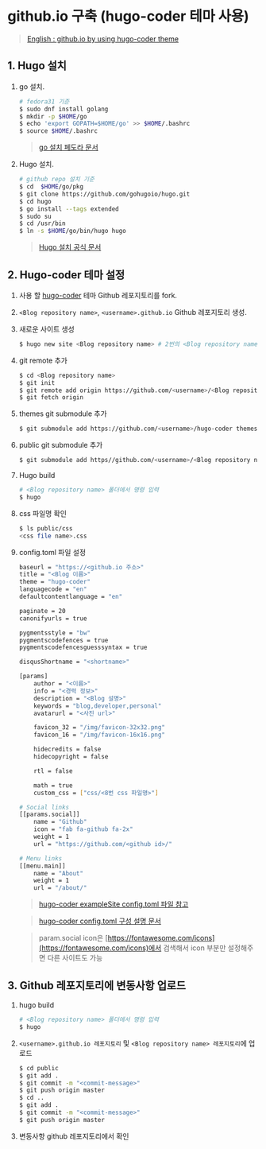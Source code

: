 
# github.io 구축 (hugo-coder 테마 사용)
> [English : github.io by using hugo-coder theme](https://github.com/ClaudiaJKang/ClaudiaJKang.github.io/blob/master/README.md)

## 1. Hugo 설치 
1. go 설치.
	```bash
	# fedora31 기준 
	$ sudo dnf install golang
	$ mkdir -p $HOME/go
	$ echo 'export GOPATH=$HOME/go' >> $HOME/.bashrc
	$ source $HOME/.bashrc
	```
	> [go 설치 페도라 문서](https://developer.fedoraproject.org/tech/languages/go/go-installation.html)

2. Hugo 설치.
	```bash
	# github repo 설치 기준
	$ cd  $HOME/go/pkg
	$ git clone https://github.com/gohugoio/hugo.git 
	$ cd hugo 
	$ go install --tags extended
	$ sudo su
	$ cd /usr/bin
	$ ln -s $HOME/go/bin/hugo hugo
	```
	> [Hugo 설치 공식 문서](https://gohugo.io/getting-started/installing/#fetch-from-github)

## 2. Hugo-coder 테마 설정
1. 사용 할 [hugo-coder](https://github.com/luizdepra/hugo-coder) 테마 Github 레포지토리를 fork. 
2. `<Blog repository name>`, `<username>.github.io` Github 레포지토리 생성. 
3. 새로운 사이트 생성
	```bash
	$ hugo new site <Blog repository name> # 2번의 <Blog repository name>과 동일
	```
4. git remote 추가
	```bash
	$ cd <Blog repository name>
	$ git init
	$ git remote add origin https://github.com/<username>/<Blog repository name>.git
	$ git fetch origin
	```

5. themes git submodule 추가 
	```bash
	$ git submodule add https://github.com/<username>/hugo-coder themes/hugo-coder
	```

6. public git submodule 추가
	```bash
	$ git submodule add https//github.com/<username>/<Blog repository name> public
	```

7. Hugo build
	```bash
	# <Blog repository name> 폴더에서 명령 입력
	$ hugo
	```

8. css 파일명 확인
	```bash
	$ ls public/css
	<css file name>.css
	```

9. config.toml 파일 설정
	```bash
	baseurl = "https://<github.io 주소>"
	title = "<Blog 이름>"
	theme = "hugo-coder"
	languagecode = "en"
	defaultcontentlanguage = "en"

	paginate = 20
	canonifyurls = true

	pygmentsstyle = "bw"
	pygmentscodefences = true
	pygmentscodefencesguesssyntax = true

	disqusShortname = "<shortname>"

	[params]
	    author = "<이름>"
	    info = "<경력 정보>"
	    description = "<Blog 설명>"
	    keywords = "blog,developer,personal"
	    avatarurl = "<사진 url>"

	    favicon_32 = "/img/favicon-32x32.png"
	    favicon_16 = "/img/favicon-16x16.png"

	    hidecredits = false
	    hidecopyright = false

	    rtl = false

	    math = true
	    custom_css = ["css/<8번 css 파일명>"]

	# Social links
	[[params.social]]
	    name = "Github"
	    icon = "fab fa-github fa-2x"
	    weight = 1
	    url = "https://github.com/<github id>/"

	# Menu links
	[[menu.main]]
	    name = "About"
	    weight = 1
	    url = "/about/"
	```

	> [hugo-coder exampleSite config.toml 파일 참고](https://github.com/luizdepra/hugo-coder/blob/master/exampleSite/config.toml) 
	
	> [hugo-coder config.toml 구성 설명 문서](https://github.com/luizdepra/hugo-coder/wiki/Configurations)
	
	> param.social icon은 [https://fontawesome.com/icons](https://fontawesome.com/icons)에서 검색해서 icon 부분만 설정해주면 다른 사이트도 가능

## 3. Github 레포지토리에 변동사항 업로드
1. hugo build 
	```bash
	# <Blog repository name> 폴더에서 명령 입력
	$ hugo
	```

2. `<username>.github.io 레포지토리` 및 `<Blog repository name> 레포지토리`에 업로드
	```bash
	$ cd public
	$ git add .
	$ git commit -m "<commit-message>"
	$ git push origin master
	$ cd ..
	$ git add .
	$ git commit -m "<commit-message>"
	$ git push origin master
	```

3. 변동사항 github 레포지토리에서 확인

